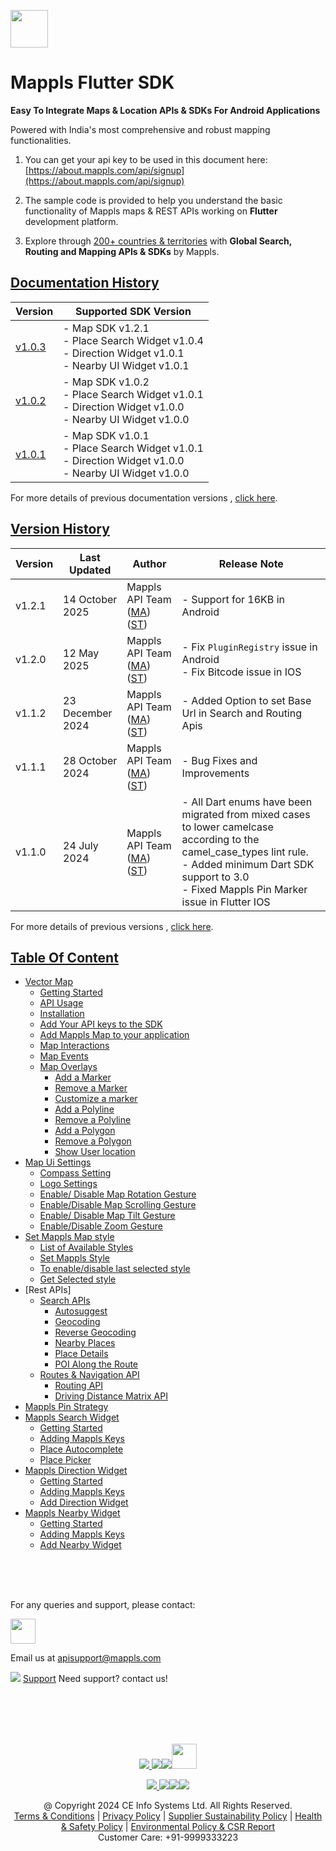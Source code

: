 [<img src="https://about.mappls.com/images/mappls-b-logo.svg" height="60"/> </p>](https://www.mapmyindia.com/api)

# Mappls Flutter SDK

**Easy To Integrate Maps & Location APIs & SDKs For Android Applications**

Powered with India's most comprehensive and robust mapping functionalities.

1. You can get your api key to be used in this document here: [https://about.mappls.com/api/signup](https://about.mappls.com/api/signup)

2. The sample code is provided to help you understand the basic functionality of Mappls maps & REST APIs working on **Flutter** development platform.

4. Explore through [200+ countries & territories](https://github.com/mappls-api/mappls-rest-apis/blob/main/docs/countryISO.md) with **Global Search, Routing and Mapping APIs & SDKs** by Mappls.

## [Documentation History](#Documentation-History)

| Version               | Supported SDK Version                                                                                               |  
|-----------------------|---------------------------------------------------------------------------------------------------------------------|    
| [v1.0.3](../v1.0.3/README.md) | - Map SDK v1.2.1 <br/> - Place Search Widget v1.0.4 <br/> - Direction Widget v1.0.1 <br/> - Nearby UI Widget v1.0.1 |
| [v1.0.2](../v1.0.2/README.md) | - Map SDK v1.0.2 <br/> - Place Search Widget v1.0.1 <br/> - Direction Widget v1.0.0 <br/> - Nearby UI Widget v1.0.0 |
| [v1.0.1](../v1.0.1/README.md) | - Map SDK v1.0.1 <br/> - Place Search Widget v1.0.1 <br/> - Direction Widget v1.0.0 <br/> - Nearby UI Widget v1.0.0 |

For more details of previous documentation versions , [click here](./Documentation-History.md).


## [Version History](#Version-History)
| Version | Last Updated | Author |  Release Note| 
| ---- | ---- | ---- | ---- |
| v1.2.1  | 14 October 2025  | Mappls API Team ([MA](https://github.com/mdakram)) ([ST](https://github.com/saksham66)) | - Support for 16KB in Android                                                                                                                                                                                           |
| v1.2.0 | 12 May 2025 | Mappls API Team ([MA](https://github.com/mdakram)) ([ST](https://github.com/saksham66)) |   - Fix `PluginRegistry` issue in Android <br/> - Fix Bitcode issue in IOS |
| v1.1.2 | 23 December 2024 | Mappls API Team ([MA](https://github.com/mdakram)) ([ST](https://github.com/saksham66)) |   - Added Option to set Base Url in Search and Routing Apis |
| v1.1.1 | 28 October 2024 | Mappls API Team ([MA](https://github.com/mdakram)) ([ST](https://github.com/saksham66)) |   - Bug Fixes and Improvements |
| v1.1.0 | 24 July 2024 | Mappls API Team ([MA](https://github.com/mdakram)) ([ST](https://github.com/saksham66)) |   - All Dart enums have been migrated from mixed cases to lower camelcase according to the camel_case_types lint rule. <br/> - Added minimum Dart SDK support to 3.0 <br/> - Fixed Mappls Pin Marker issue in Flutter IOS |

For more details of previous versions , [click here](./Version-History.md).

## [Table Of Content](#Table-Of-Content)
- [Vector Map](./Getting-Started.md)
  - [Getting Started](./Getting-Started.md#getting-started)
  - [API Usage](./Getting-Started.md#api-usage)
  - [Installation](./Getting-Started.md#installation)
  - [Add Your API keys to the SDK](./Getting-Started.md#add-your-api-keys-to-the-sdk)
  - [Add Mappls Map to your application](./Getting-Started.md#add-mappls-map-to-your-application)
  - [Map Interactions](./Getting-Started.md#map-interactions)
  - [Map Events](./Getting-Started.md#map-events)
  - [Map Overlays](./Getting-Started.md#map-overlays)
    - [Add a Marker](./Getting-Started.md#add-a-marker)
    - [Remove a Marker](./Getting-Started.md#remove-a-marker)
    - [Customize a marker](./Getting-Started.md#customize-a-marker)
    - [Add a Polyline](./Getting-Started.md#add-a-polyline)
    - [Remove a Polyline](./Getting-Started.md#remove-a-polyline)
    - [Add a Polygon](./Getting-Started.md#add-a-polygon)
    - [Remove a Polygon](./Getting-Started.md#remove-a-polygon)
    - [Show User location](./Getting-Started.md#show-user-location)
- [Map Ui Settings](./Map-Ui-Settings.md)
  - [Compass Setting](./Map-Ui-Settings.md#compass-settings)
  - [Logo Settings](./Map-Ui-Settings.md#logo-settings)
  - [Enable/ Disable Map Rotation Gesture](./Map-Ui-Settings.md#enable-disable-map-rotation-gesture)
  - [Enable/Disable Map Scrolling Gesture](./Map-Ui-Settings.md#enabledisable-map-scrolling-gesture)
  - [Enable/ Disable Map Tilt Gesture](./Map-Ui-Settings.md#enable-disable-map-tilt-gesture)
  - [Enable/Disable Zoom Gesture](./Map-Ui-Settings.md#enabledisable-zoom-gesture)
- [Set Mappls Map style](./Mappls-Map-Style.md)
  - [List of Available Styles](./Mappls-Map-Style.md#list-of-available-styles)
  - [Set Mappls Style](./Mappls-Map-Style.md#set-mappls-style)
  - [To enable/disable last selected style](./Mappls-Map-Style.md#to-enabledisable-last-selected-style)
  - [Get Selected style](./Mappls-Map-Style.md#get-selected-style)
- [Rest APIs]
  - [Search APIs](./Search-Api.md)
    - [Autosuggest](./Search-Api.md#auto-suggest)
    - [Geocoding](./Search-Api.md#geocoding)
    - [Reverse Geocoding](./Search-Api.md#reverse-geocoding)
    - [Nearby Places](./Search-Api.md#nearby-places)
    - [Place Details](./Search-Api.md#place-details)
    - [POI Along the Route](./Search-Api.md#poi-along-the-route)
  - [Routes & Navigation API](./Routing-Api.md)
    - [Routing API](./Routing-Api.md#routing-api)
    - [Driving Distance Matrix API](./Routing-Api.md#driving-distance-matrix-api)
- [Mappls Pin Strategy](./Mappls-Pin-Strategy.md)
- [Mappls Search Widget](./Place-Autocomplete-Widget.md)
  - [Getting Started](./Place-Autocomplete-Widget.md#getting-started)
  - [Adding Mappls Keys](./Place-Autocomplete-Widget.md#adding-mappls-keys)
  - [Place Autocomplete](./Place-Autocomplete-Widget.md#place-autocomplete)
  - [Place Picker](./Place-Autocomplete-Widget.md#place-picker)
- [Mappls Direction Widget](./Direction-Ui.md)
  - [Getting Started](./Direction-Ui.md#getting-started)
  - [Adding Mappls Keys](./Direction-Ui.md#adding-mappls-keys)
  - [Add Direction Widget](./Direction-Ui.md#add-direction-widget)
- [Mappls Nearby Widget](./Nearby-Widget.md)
  - [Getting Started](./Nearby-Widget.md#getting-started)
  - [Adding Mappls Keys](./Nearby-Widget.md#adding-mappls-keys)
  - [Add Nearby Widget](./Nearby-Widget.md#add-nearby-widget)

<br><br><br>

For any queries and support, please contact:

[<img src="https://about.mappls.com/images/mappls-logo.svg" height="40"/> </p>](https://about.mappls.com/api/)
Email us at [apisupport@mappls.com](mailto:apisupport@mappls.com)


![](https://www.mapmyindia.com/api/img/icons/support.png)
[Support](https://about.mappls.com/contact/)
Need support? contact us!

<br></br>
<br></br>

[<p align="center"> <img src="https://www.mapmyindia.com/api/img/icons/stack-overflow.png"/> ](https://stackoverflow.com/questions/tagged/mappls-api)[![](https://www.mapmyindia.com/api/img/icons/blog.png)](https://about.mappls.com/blog/)[![](https://www.mapmyindia.com/api/img/icons/gethub.png)](https://github.com/Mappls-api)[<img src="https://mmi-api-team.s3.ap-south-1.amazonaws.com/API-Team/npm-logo.one-third%5B1%5D.png" height="40"/> </p>](https://www.npmjs.com/org/mapmyindia)



[<p align="center"> <img src="https://www.mapmyindia.com/june-newsletter/icon4.png"/> ](https://www.facebook.com/Mapplsofficial)[![](https://www.mapmyindia.com/june-newsletter/icon2.png)](https://twitter.com/mappls)[![](https://www.mapmyindia.com/newsletter/2017/aug/llinkedin.png)](https://www.linkedin.com/company/mappls/)[![](https://www.mapmyindia.com/june-newsletter/icon3.png)](https://www.youtube.com/channel/UCAWvWsh-dZLLeUU7_J9HiOA)




<div align="center">@ Copyright 2024 CE Info Systems Ltd. All Rights Reserved.</div>

<div align="center"> <a href="https://about.mappls.com/api/terms-&-conditions">Terms & Conditions</a> | <a href="https://about.mappls.com/about/privacy-policy">Privacy Policy</a> | <a href="https://about.mappls.com/pdf/mapmyIndia-sustainability-policy-healt-labour-rules-supplir-sustainability.pdf">Supplier Sustainability Policy</a> | <a href="https://about.mappls.com/pdf/Health-Safety-Management.pdf">Health & Safety Policy</a> | <a href="https://about.mappls.com/pdf/Environment-Sustainability-Policy-CSR-Report.pdf">Environmental Policy & CSR Report</a>

<div align="center">Customer Care: +91-9999333223</div>